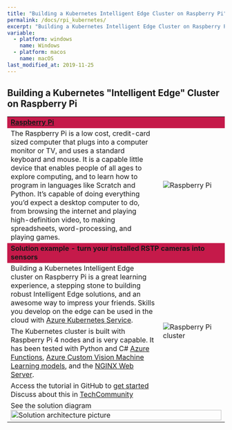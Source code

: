 ```yaml
---
title: "Building a Kubernetes Intelligent Edge Cluster on Raspberry Pi"
permalink: /docs/rpi_kubernetes/
excerpt: "Building a Kubernetes Intelligent Edge Cluster on Raspberry Pi"
variable:
  - platform: windows
    name: Windows
  - platform: macos
    name: macOS
last_modified_at: 2019-11-25
---
```


## Building a Kubernetes "Intelligent Edge" Cluster on Raspberry Pi

<html><table><tr bgcolor="#c51a4a"><td colspan="2"><b>
<a href="https://www.raspberrypi.org/" target="_blank">Raspberry Pi</a></b>
<tr><td>
The Raspberry Pi is a low cost, credit-card sized computer that plugs into a computer monitor or TV, and uses a standard keyboard and mouse. It is a capable little device that enables people of all ages to explore computing, and to learn how to program in languages like Scratch and Python. It’s capable of doing everything you’d expect a desktop computer to do, from browsing the internet and playing high-definition video, to making spreadsheets, word-processing, and playing games.
</td>
<td width="30%">
<img src="{{'assets/images/raspberry_pi.PNG' | relative_url}}" alt="Raspberry Pi">
</td></tr>
<tr bgcolor="#c51a4a"><td colspan="2"><b>
Solution example - turn your installed RSTP cameras into sensors
</b></td></tr>
<tr><td>
Building a Kubernetes Intelligent Edge cluster on Raspberry Pi is a great learning experience, a stepping stone to building robust Intelligent Edge solutions, and an awesome way to impress your friends. Skills you develop on the edge can be used in the cloud with <a href="https://azure.microsoft.com/en-au/services/kubernetes-service/?WT.mc_id=tech-communities-blog-dglover" target="_blank">Azure Kubernetes Service</a>.
</td>
<td rowspan="3">
<img src="{{'assets/images/rpi-cluster.PNG' | relative_url}}" alt="Raspberry Pi cluster">
</td>
</tr>
<tr><td>
The Kubernetes cluster is built with Raspberry Pi 4 nodes and is very capable. It has been tested with Python and C# <a href="https://azure.microsoft.com/en-au/services/functions/" target="_blank">Azure Functions</a>, <a href="https://azure.microsoft.com/en-au/services/cognitive-services/custom-vision-service/" target="_blank">Azure Custom Vision Machine Learning models</a>, and the <a href="https://www.nginx.com/" target="_blank">NGINX Web Server</a>.
</td></tr>
<tr><td>
Access the tutorial in GitHub to <a href="https://github.com/gloveboxes/Raspberry-Pi-Kubernetes-Cluster" target="_blank">get started</a><br>
Discuss about this in <a href="https://techcommunity.microsoft.com/t5/Internet-of-Things/Build-a-Kubernetes-quot-Intelligent-Edge-quot-Cluster-on/ba-p/977006" target="_blank">TechCommunity</a><br>
</td></tr>
<tr><td colspan="2">
See the solution diagram
<img src="{{'/assets/images/rpi-cluster_diagram.PNG' | relative_url}}" alt="Solution architecture picture" width="100%">
</td></tr>

